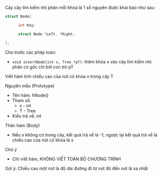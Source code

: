 Cây cây tìm kiếm nhị phân mỗi khóa là 1 số nguyên được khai báo như sau:
```c
struct Node{

      int Key;

      struct Node *Left, *Right;

};
```
Cho trước các phép toán:
- `void insertNode(int x, Tree *pT)`: thêm khóa x vào cây tìm kiếm nhị phân có gốc chỉ bởi con trỏ pT

Viết hàm tính chiều cao của nút có khóa x trong cây T

Nguyên mẫu (Prototype)
- Tên hàm: hNode()
- Tham số: 
	- x - int
	- T -  Tree
- Kiểu trả về: int

Thân hàm (Body)
- Nếu x không có trong cây, kết quả trả về là -1, ngược lại kết quả trả về là chiều cao của nút có khóa là x

Chú ý
- Chỉ viết hàm, KHÔNG VIẾT TOÀN BỘ CHƯƠNG TRÌNH

Gợi ý: Chiều cao một nút là độ dài đường đi từ nút đó đến nút lá xa nhất
